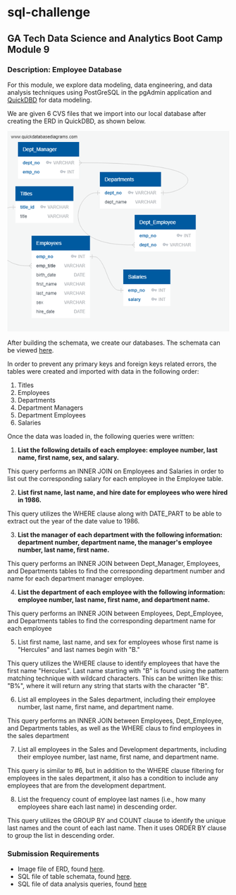 # sql-challenge
## GA Tech Data Science and Analytics Boot Camp Module 9
### Description: Employee Database
<p>For this module, we explore data modeling, data engineering, and data analysis techniques using PostGreSQL in the pgAdmin application and <a href="https://www.quickdatabasediagrams.com/">QuickDBD</a> for data modeling.</p> 

<p>We are given 6 CVS files that we import into our local database after creating the ERD in QuickDBD, as shown below.</p>

<img src="EmployeeSQL/QuickDBD-Employee_export.png">

<p>After building the schemata, we create our databases. The schemata can be viewed <a href="QuickDBD-EmployeeSchema_export.sql">here</a>.</p>

<p>In order to prevent any primary keys and foreign keys related errors, the tables were created and imported with data in the following order:</p>

1. Titles
2. Employees
3. Departments
4. Department Managers
5. Department Employees
6. Salaries

<p>Once the data was loaded in, the following queries were written:</p>

1. <b>List the following details of each employee: employee number, last name, first name, sex, and salary.</b>

<p>This query performs an INNER JOIN on Employees and Salaries in order to list out the corresponding salary for each employee in the Employee table.</p>

2. <b>List first name, last name, and hire date for employees who were hired in 1986.</b>

<p>This query utilizes the WHERE clause along with DATE_PART to be able to extract out the year of the date value to 1986.</p>

3. <b>List the manager of each department with the following information: department number, department name, the manager's employee number, last name, first name.</b>

<p>This query performs an INNER JOIN between Dept_Manager, Employees, and Departments tables to find the corresponding department number and name for each department manager employee.</p> 


4. <b>List the department of each employee with the following information: employee number, last name, first name, and department name.</b>

<p>This query performs an INNER JOIN between Employees, Dept_Employee, and Departments tables to find the corresponding department name for each employee</p>


5. List first name, last name, and sex for employees whose first name is "Hercules" and last names begin with "B."

<p>This query utilizes the WHERE clause to identify employees that have the first name "Hercules". Last name starting with "B" is found using the pattern matching technique with wildcard characters. This can be written like this: "B%", where it will return any string that starts with the character "B".</p>


6. List all employees in the Sales department, including their employee number, last name, first name, and department name.

<p>This query performs an INNER JOIN between Employees, Dept_Employee, and Departments tables, as well as the WHERE claus to find employees in the sales department</p>

7. List all employees in the Sales and Development departments, including their employee number, last name, first name, and department name.

<p> This query is similar to #6, but in addition to the WHERE clause filtering for employees in the sales department, it also has a condition to include any employees that are from the development department.</p>

8. List the frequency count of employee last names (i.e., how many employees share each last name) in descending order.

<p>This query utilizes the GROUP BY and COUNT clause to identify the unique last names and the count of each last name. Then it uses ORDER BY clause to group the list in descending order.</p>

### Submission Requirements
* Image file of ERD, found <a href="EmployeeSQL/QuickDBD-Employee_export.png">here</a>.
* SQL file of table schemata, found <a href="QuickDBD-EmployeeSchema_export.sql">here</a>.
* SQL file of data analysis queries, found <a href="EmployeeSQL/employee_queries.sql">here</a>
